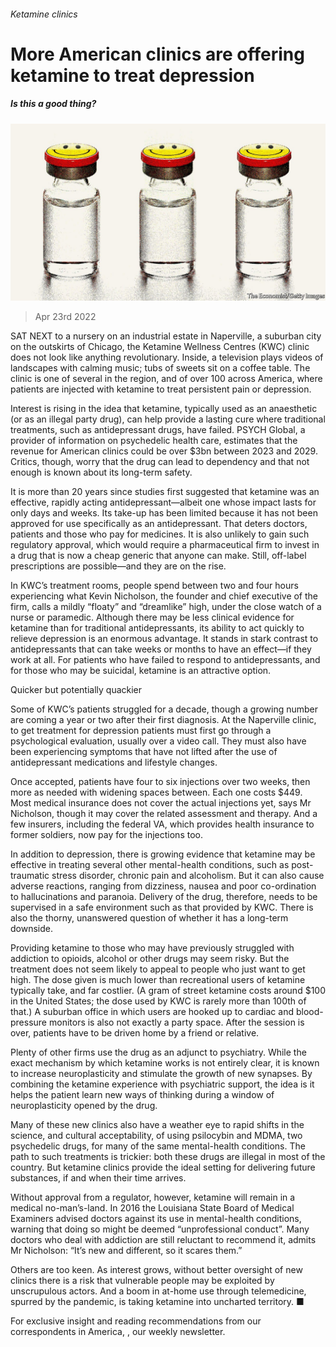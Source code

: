 ###### Ketamine clinics

# More American clinics are offering ketamine to treat depression 

##### Is this a good thing? 

![image](images/20220423_USD001_0.jpg) 

> Apr 23rd 2022 

SAT NEXT to a nursery on an industrial estate in Naperville, a suburban city on the outskirts of Chicago, the Ketamine Wellness Centres (KWC) clinic does not look like anything revolutionary. Inside, a television plays videos of landscapes with calming music; tubs of sweets sit on a coffee table. The clinic is one of several in the region, and of over 100 across America, where patients are injected with ketamine to treat persistent pain or depression.

Interest is rising in the idea that ketamine, typically used as an anaesthetic (or as an illegal party drug), can help provide a lasting cure where traditional treatments, such as antidepressant drugs, have failed. PSYCH Global, a provider of information on psychedelic health care, estimates that the revenue for American clinics could be over $3bn between 2023 and 2029. Critics, though, worry that the drug can lead to dependency and that not enough is known about its long-term safety.


It is more than 20 years since studies first suggested that ketamine was an effective, rapidly acting antidepressant—albeit one whose impact lasts for only days and weeks. Its take-up has been limited because it has not been approved for use specifically as an antidepressant. That deters doctors, patients and those who pay for medicines. It is also unlikely to gain such regulatory approval, which would require a pharmaceutical firm to invest in a drug that is now a cheap generic that anyone can make. Still, off-label prescriptions are possible—and they are on the rise.

In KWC’s treatment rooms, people spend between two and four hours experiencing what Kevin Nicholson, the founder and chief executive of the firm, calls a mildly “floaty” and “dreamlike” high, under the close watch of a nurse or paramedic. Although there may be less clinical evidence for ketamine than for traditional antidepressants, its ability to act quickly to relieve depression is an enormous advantage. It stands in stark contrast to antidepressants that can take weeks or months to have an effect—if they work at all. For patients who have failed to respond to antidepressants, and for those who may be suicidal, ketamine is an attractive option.

Quicker but potentially quackier

Some of KWC’s patients struggled for a decade, though a growing number are coming a year or two after their first diagnosis. At the Naperville clinic, to get treatment for depression patients must first go through a psychological evaluation, usually over a video call. They must also have been experiencing symptoms that have not lifted after the use of antidepressant medications and lifestyle changes.

Once accepted, patients have four to six injections over two weeks, then more as needed with widening spaces between. Each one costs $449. Most medical insurance does not cover the actual injections yet, says Mr Nicholson, though it may cover the related assessment and therapy. And a few insurers, including the federal VA, which provides health insurance to former soldiers, now pay for the injections too.

In addition to depression, there is growing evidence that ketamine may be effective in treating several other mental-health conditions, such as post-traumatic stress disorder, chronic pain and alcoholism. But it can also cause adverse reactions, ranging from dizziness, nausea and poor co-ordination to hallucinations and paranoia. Delivery of the drug, therefore, needs to be supervised in a safe environment such as that provided by KWC. There is also the thorny, unanswered question of whether it has a long-term downside.

Providing ketamine to those who may have previously struggled with addiction to opioids, alcohol or other drugs may seem risky. But the treatment does not seem likely to appeal to people who just want to get high. The dose given is much lower than recreational users of ketamine typically take, and far costlier. (A gram of street ketamine costs around $100 in the United States; the dose used by KWC is rarely more than 100th of that.) A suburban office in which users are hooked up to cardiac and blood-pressure monitors is also not exactly a party space. After the session is over, patients have to be driven home by a friend or relative.

Plenty of other firms use the drug as an adjunct to psychiatry. While the exact mechanism by which ketamine works is not entirely clear, it is known to increase neuroplasticity and stimulate the growth of new synapses. By combining the ketamine experience with psychiatric support, the idea is it helps the patient learn new ways of thinking during a window of neuroplasticity opened by the drug.

Many of these new clinics also have a weather eye to rapid shifts in the science, and cultural acceptability, of using psilocybin and MDMA, two psychedelic drugs, for many of the same mental-health conditions. The path to such treatments is trickier: both these drugs are illegal in most of the country. But ketamine clinics provide the ideal setting for delivering future substances, if and when their time arrives.

Without approval from a regulator, however, ketamine will remain in a medical no-man’s-land. In 2016 the Louisiana State Board of Medical Examiners advised doctors against its use in mental-health conditions, warning that doing so might be deemed “unprofessional conduct”. Many doctors who deal with addiction are still reluctant to recommend it, admits Mr Nicholson: “It’s new and different, so it scares them.”

Others are too keen. As interest grows, without better oversight of new clinics there is a risk that vulnerable people may be exploited by unscrupulous actors. And a boom in at-home use through telemedicine, spurred by the pandemic, is taking ketamine into uncharted territory. ■

For exclusive insight and reading recommendations from our correspondents in America, , our weekly newsletter.

